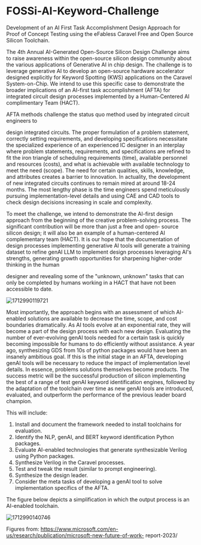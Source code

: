 # FOSSi-AI-Keyword-Challenge

Development of an AI First Task Accomplishment Design Approach for Proof of Concept Testing using the eFabless Caravel Free and Open Source Silicon Toolchain.

The 4th Annual AI-Generated Open-Source Silicon Design Challenge aims to raise awareness within the open-source silicon design community about the various applications of Generative AI in chip design.  The challenge is to leverage generative AI to develop an open-source hardware accelerator designed explicitly for Keyword Spotting (KWS) applications on the Caravel System-on-Chip.  We intend to use this specific case to demonstrate the broader implications of an AI-first task accomplishment (AFTA) for integrated circuit design processes implemented by a Human-Centered AI complimentary Team (HACT).

AFTA methods challenge the status quo method used by integrated circuit engineers to

design integrated circuits.  The proper formulation of a problem statement, correctly setting requirements, and developing specifications necessitate the specialized experience of an experienced IC designer in an interplay where problem statements, requirements, and specifications are refined to fit the iron triangle of scheduling requirements (time), available personnel and resources (costs), and what is achievable with available technology to meet the need (scope).  The need for certain qualities, skills, knowledge, and attributes creates a barrier to innovation.  In actuality, the development of new integrated circuits continues to remain mired at around 18-24 months. The most lengthy phase is the time engineers spend meticulously pursuing implementation-level details and using CAE and CAD tools to check design decisions increasing in scale and complexity.

To meet the challenge, we intend to demonstrate the AI-first design approach from the beginning of the creative problem-solving process.  The significant contribution will be more than just a free and open- source silicon design; it will also be an example of a human-centered AI complementary team (HACT). It is our hope that the documentation of design processes implementing generative AI tools will generate a training dataset to refine genAI LLM to implement design processes leveraging AI's strengths, generating growth opportunities for sharpening higher-order thinking in the human

designer and revealing some of the "unknown, unknown" tasks that can only be completed by humans working in a HACT that have not been accessible to date.

![1712990119721](image/DesignChallengeAbstract/1712990119721.png)

Most importantly, the approach begins with an assessment of which AI-enabled solutions are available to decrease the time, scope, and cost boundaries dramatically.  As AI tools evolve at an exponential rate, they will become a part of the design process with each new design.  Evaluating the number of ever-evolving genAI tools needed for a certain task is quickly becoming impossible for humans to do efficiently without assistance.  A year ago, synthesizing GDS from 10s of python packages would have been an insanely ambitious goal.  If this is the initial stage in an AFTA, developing genAI tools will be necessary to reduce the impact of implementation level details.  In essence, problems solutions themselves become products.  The success metric will be the successful production of silicon implementing the best of a range of test genAI keyword identification engines, followed by the adaptation of the toolchain over time as new genAI tools are introduced, evaluated, and outperform the performance of the previous leader board champion.

This will include:

1. Install and document the framework needed to install toolchains for evaluation.
2. Identify the NLP, genAI, and BERT keyword identification Python packages.
3. Evaluate AI-enabled technologies that generate synthesizable Verilog using Python packages.
4. Synthesize Verilog in the Caravel processes.
5. Test and tweak the result (similar to prompt engineering).
6. Synthesize the design leader.
7. Consider the meta tasks of developing a genAI tool to solve implementation specifics of the AFTA.

The figure below depicts a simplification in which the output process is an AI-enabled toolchain.

![1712990140746](image/DesignChallengeAbstract/1712990140746.png)

Figures from: https://www.microsoft.com/en-us/research/publication/microsoft-new-future-of-work- report-2023/
